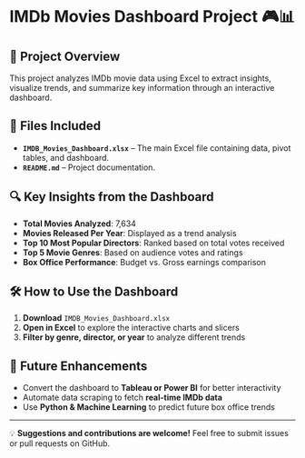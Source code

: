 # IMDb Movies Dashboard Project 🎮📊

## 📌 Project Overview
This project analyzes IMDb movie data using Excel to extract insights, visualize trends, and summarize key information through an interactive dashboard.

## 📂 Files Included
- **`IMDB_Movies_Dashboard.xlsx`** – The main Excel file containing data, pivot tables, and dashboard.
- **`README.md`** – Project documentation.

## 🔍 Key Insights from the Dashboard
- **Total Movies Analyzed**: 7,634
- **Movies Released Per Year**: Displayed as a trend analysis
- **Top 10 Most Popular Directors**: Ranked based on total votes received
- **Top 5 Movie Genres**: Based on audience votes and ratings
- **Box Office Performance**: Budget vs. Gross earnings comparison

## 🛠️ How to Use the Dashboard
1. **Download** `IMDB_Movies_Dashboard.xlsx`
2. **Open in Excel** to explore the interactive charts and slicers
3. **Filter by genre, director, or year** to analyze different trends

## 🚀 Future Enhancements
- Convert the dashboard to **Tableau or Power BI** for better interactivity
- Automate data scraping to fetch **real-time IMDb data**
- Use **Python & Machine Learning** to predict future box office trends


---
💡 **Suggestions and contributions are welcome!** Feel free to submit issues or pull requests on GitHub.



